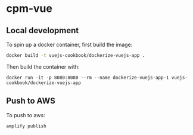 # cpm-vue

## Local development

To spin up a docker container, first build the image:

```bash
docker build -t vuejs-cookbook/dockerize-vuejs-app .
```

Then build the container with:

```
docker run -it -p 8080:8080 --rm --name dockerize-vuejs-app-1 vuejs-cookbook/dockerize-vuejs-app
```

## Push to AWS

To push to aws:

```
amplify publish
```